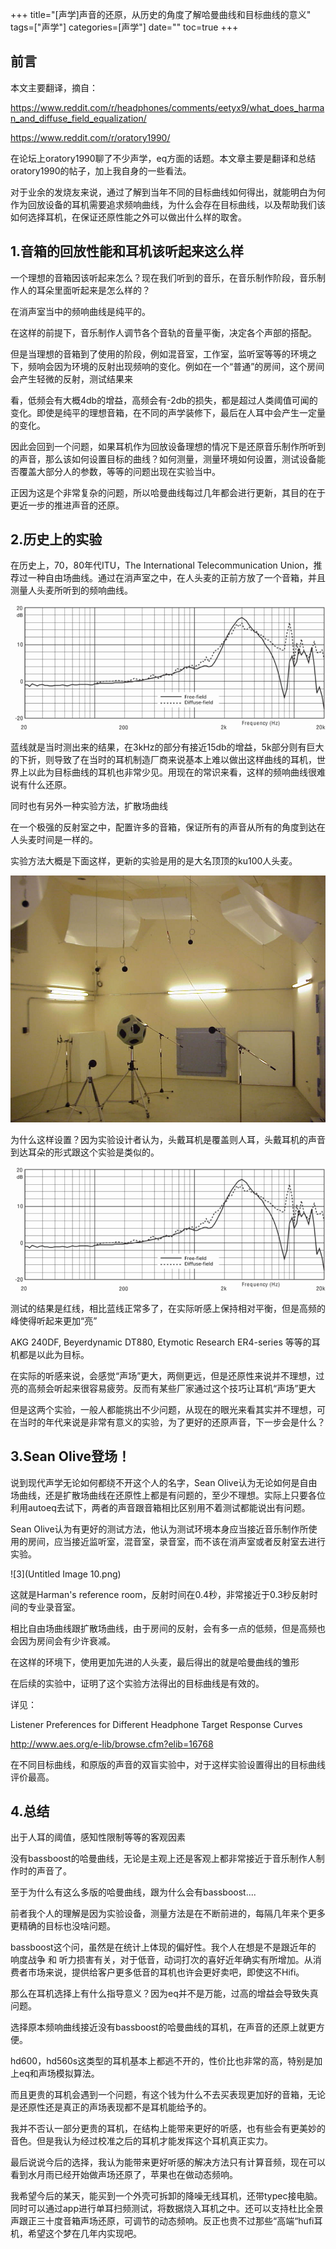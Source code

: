 +++
title="[声学]声音的还原，从历史的角度了解哈曼曲线和目标曲线的意义"
tags=["声学"]
categories=[声学"]
date=""
toc=true
+++

## 前言

本文主要翻译，摘自：

https://www.reddit.com/r/headphones/comments/eetyx9/what_does_harman_and_diffuse_field_equalization/

https://www.reddit.com/r/oratory1990/

在论坛上oratory1990聊了不少声学，eq方面的话题。本文章主要是翻译和总结oratory1990的帖子，加上我自身的一些看法。

对于业余的发烧友来说，通过了解到当年不同的目标曲线如何得出，就能明白为何作为回放设备的耳机需要追求频响曲线，为什么会存在目标曲线，以及帮助我们该如何选择耳机，在保证还原性能之外可以做出什么样的取舍。



## 1.音箱的回放性能和耳机该听起来这么样

一个理想的音箱因该听起来怎么？现在我们听到的音乐，在音乐制作阶段，音乐制作人的耳朵里面听起来是怎么样的？

在消声室当中的频响曲线是纯平的。

在这样的前提下，音乐制作人调节各个音轨的音量平衡，决定各个声部的搭配。

但是当理想的音箱到了使用的阶段，例如混音室，工作室，监听室等等的环境之下，频响会因为环境的反射出现频响的变化。例如在一个“普通”的房间，这个房间会产生轻微的反射，测试结果来

看，低频会有大概4db的增益，高频会有-2db的损失，都是超过人类阈值可闻的变化。即使是纯平的理想音箱，在不同的声学装修下，最后在人耳中会产生一定量的变化。

因此会回到一个问题，如果耳机作为回放设备理想的情况下是还原音乐制作所听到的声音，那么该如何设置目标的曲线？如何测量，测量环境如何设置，测试设备能否覆盖大部分人的参数，等等的问题出现在实验当中。

正因为这是个非常复杂的问题，所以哈曼曲线每过几年都会进行更新，其目的在于更近一步的推进声音的还原。



## 2.历史上的实验

在历史上，70，80年代ITU，The International Telecommunication Union，推荐过一种自由场曲线。通过在消声室之中，在人头麦的正前方放了一个音箱，并且测量人头麦所听到的频响曲线。

![1](Free-field-and-diffuse-field-frequency-responses-measured-with-HATS-Sound-source-is.png)

蓝线就是当时测出来的结果，在3kHz的部分有接近15db的增益，5k部分则有巨大的下折，则导致了在当时的耳机制造厂商来说基本上难以做出这样曲线的耳机，世界上以此为目标曲线的耳机也非常少见。用现在的常识来看，这样的频响曲线很难说有什么还原。



同时也有另外一种实验方法，扩散场曲线

在一个极强的反射室之中，配置许多的音箱，保证所有的声音从所有的角度到达在人头麦时间是一样的。

实验方法大概是下面这样，更新的实验是用的是大名顶顶的ku100人头麦。

![2](Lab_Akustik.jpg)

为什么这样设置？因为实验设计者认为，头戴耳机是覆盖则人耳，头戴耳机的声音到达耳朵的形式跟这个实验是类似的。

![1](Free-field-and-diffuse-field-frequency-responses-measured-with-HATS-Sound-source-is.png)

测试的结果是红线，相比蓝线正常多了，在实际听感上保持相对平衡，但是高频的峰使得听起来更加“亮”

AKG 240DF, Beyerdynamic DT880, Etymotic Research ER4-series 等等的耳机都是以此为目标。

在实际的听感来说，会感觉“声场”更大，两侧更远，但是还原性来说并不理想，过亮的高频会听起来很容易疲劳。反而有某些厂家通过这个技巧让耳机“声场”更大

但是这两个实验，一般人都能挑出不少问题，从现在的眼光来看其实并不理想，可在当时的年代来说是非常有意义的实验，为了更好的还原声音，下一步会是什么？

## 3.Sean Olive登场！

说到现代声学无论如何都绕不开这个人的名字，Sean Olive认为无论如何是自由场曲线，还是扩散场曲线在还原性上都是有问题的，至少不理想。实际上只要各位利用autoeq去试下，两者的声音跟音箱相比区别用不着测试都能说出有问题。

Sean Olive认为有更好的测试方法，他认为测试环境本身应当接近音乐制作所使用的房间，应当接近监听室，混音室，录音室，而不该在消声室或者反射室去进行实验。

![3](Untitled Image 10.png)

这就是Harman's reference room，反射时间在0.4秒，非常接近于0.3秒反射时间的专业录音室。

相比自由场曲线跟扩散场曲线，由于房间的反射，会有多一点的低频，但是高频也会因为房间会有少许衰减。

在这样的环境下，使用更加先进的人头麦，最后得出的就是哈曼曲线的雏形

在后续的实验中，证明了这个实验方法得出的目标曲线是有效的。

详见：

Listener Preferences for Different Headphone Target Response Curves

http://www.aes.org/e-lib/browse.cfm?elib=16768

在不同目标曲线，和原版的声音的双盲实验中，对于这样实验设置得出的目标曲线评价最高。



## 4.总结

出于人耳的阈值，感知性限制等等的客观因素

没有bassboost的哈曼曲线，无论是主观上还是客观上都非常接近于音乐制作人制作时的声音了。

至于为什么有这么多版的哈曼曲线，跟为什么会有bassboost....

前者我个人的理解是因为实验设备，测量方法是在不断前进的，每隔几年来个更多更精确的目标也没啥问题。

bassboost这个问，虽然是在统计上体现的偏好性。我个人在想是不是跟近年的 响度战争 和 听力损害有关，对于低音，动词打次的喜好近年确实有所增加。从消费者市场来说，提供给客户更多低音的耳机也许会更好卖吧，即使这不Hifi。

那么在耳机选择上有什么指导意义？因为eq并不是万能，过高的增益会导致失真问题。

选择原本频响曲线接近没有bassboost的哈曼曲线的耳机，在声音的还原上就更方便。

hd600，hd560s这类型的耳机基本上都逃不开的，性价比也非常的高，特别是加上eq和声场模拟算法。

而且更贵的耳机会遇到一个问题，有这个钱为什么不去买表现更加好的音箱，无论是还原性还是真正的声场表现都不是耳机能给予的。

我并不否认一部分更贵的耳机，在结构上能带来更好的听感，也有些会有更美妙的音色。但是我认为经过校准之后的耳机才能发挥这个耳机真正实力。

最后说说今后的选择，我认为能带来更好听感的解决方法只有计算音频，现在可以看到水月雨已经开始做声场还原了，苹果也在做动态频响。

我希望今后的某天，能买到一个外壳可拆卸的降噪无线耳机，还带typec接电脑。同时可以通过app进行单耳扫频测试，将数据烧入耳机之中。还可以支持杜比全景声跟正三十度音箱声场还原，可调节的动态频响。反正也贵不过那些“高端“hufi耳机，希望这个梦在几年内实现吧。